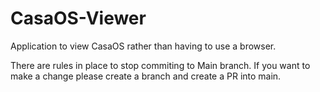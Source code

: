 # CasaOS-Viewer
Application to view CasaOS rather than having to use a browser.

There are rules in place to stop commiting to Main branch. If you want to make a change please create a branch and create a PR into main.
